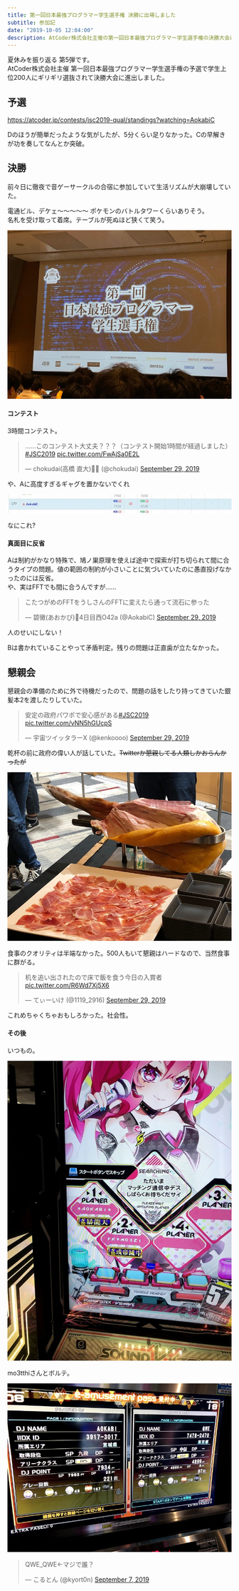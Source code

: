 ```yaml
---
title: 第一回日本最強プログラマー学生選手権 決勝に出場しました
subtitle: 参加記
date: "2019-10-05 12:04:00"
description: AtCoder株式会社主催の第一回日本最強プログラマー学生選手権の決勝大会に参加しました。
---
```


夏休みを振り返る 第5弾です。  
AtCoder株式会社主催 第一回日本最強プログラマー学生選手権の予選で学生上位200人にギリギリ選抜されて決勝大会に進出しました。

## 予選
https://atcoder.jp/contests/jsc2019-qual/standings?watching=AokabiC

Dのほうが簡単だったような気がしたが、5分くらい足りなかった。Cの早解きが功を奏してなんとか突破。

## 決勝
前々日に徹夜で音ゲーサークルの合宿に参加していて生活リズムが大崩壊していた。

電通ビル、デケェ～～～～～ ポケモンのバトルタワーくらいありそう。  
名札を受け取って着席。テーブルが死ぬほど狭くて笑う。

![スクリーン](screen.jpg)

#### コンテスト
3時間コンテスト。

<blockquote class="twitter-tweet"><p lang="ja" dir="ltr">……このコンテスト大丈夫？？？（コンテスト開始1時間が経過しました） <a href="https://twitter.com/hashtag/JSC2019?src=hash&amp;ref_src=twsrc%5Etfw">#JSC2019</a> <a href="https://t.co/FwAjSa0E2L">pic.twitter.com/FwAjSa0E2L</a></p>&mdash; chokudai(高橋 直大)🍆🍡 (@chokudai) <a href="https://twitter.com/chokudai/status/1178170594010882054?ref_src=twsrc%5Etfw">September 29, 2019</a></blockquote> <script async src="https://platform.twitter.com/widgets.js" charset="utf-8"></script>

や、Aに高度すぎるギャグを置かないでくれ

![順位表](ranking.jpg)

なにこれ?

#### 真面目に反省
Aは制約がかなり特殊で、鳩ノ巣原理を使えば途中で探索が打ち切られて間に合うタイプの問題。値の範囲の制約が小さいことに気づいていたのに愚直投げなかったのには反省。  
や、実はFFTでも間に合うんですが……

<blockquote class="twitter-tweet"><p lang="ja" dir="ltr">こたつがめのFFTをうしさんのFFTに変えたら通って流石に参った</p>&mdash; 碧黴(あおかび)🦇4日目西O42a (@AokabiC) <a href="https://twitter.com/AokabiC/status/1178207444083757056?ref_src=twsrc%5Etfw">September 29, 2019</a></blockquote> <script async src="https://platform.twitter.com/widgets.js" charset="utf-8"></script>

人のせいにしない！

Bは書かれていることやって矛盾判定。残りの問題は正直歯が立たなかった。

## 懇親会

懇親会の準備のために外で待機だったので、問題の話をしたり持ってきていた銀髪本2を渡したりしていた。

<blockquote class="twitter-tweet"><p lang="ja" dir="ltr">安定の政府パワポで安心感がある<a href="https://twitter.com/hashtag/JSC2019?src=hash&amp;ref_src=twsrc%5Etfw">#JSC2019</a> <a href="https://t.co/vNN5hGUcpS">pic.twitter.com/vNN5hGUcpS</a></p>&mdash; 宇宙ツイッタラーX (@kenkoooo) <a href="https://twitter.com/kenkoooo/status/1178249587456217089?ref_src=twsrc%5Etfw">September 29, 2019</a></blockquote> <script async src="https://platform.twitter.com/widgets.js" charset="utf-8"></script>

乾杯の前に政府の偉い人が話していた。~~Twitterか懇親してる人類しかおらんかったが~~

![生ハムの原木](ham.jpg)

食事のクオリティは半端なかった。500人もいて懇親はハードなので、当然食事に群がる。

<blockquote class="twitter-tweet"><p lang="ja" dir="ltr">机を追い出されたので床で飯を食う今日の入賞者 <a href="https://t.co/R6Wd7Xj5X6">pic.twitter.com/R6Wd7Xj5X6</a></p>&mdash; てぃーいけ (@1119_2916) <a href="https://twitter.com/1119_2916/status/1178287300439990272?ref_src=twsrc%5Etfw">September 29, 2019</a></blockquote> <script async src="https://platform.twitter.com/widgets.js" charset="utf-8"></script>

これめちゃくちゃおもしろかった。社会性。

#### その後
いつもの。

![SDVX](sdvx.JPG)

mo3tthiさんとボルテ。

![IIDX](iidx.JPG)

<blockquote class="twitter-tweet"><p lang="ja" dir="ltr">QWE_QWE←マジで誰？</p>&mdash; こるとん (@kyort0n) <a href="https://twitter.com/kyort0n/status/1170185213160251392?ref_src=twsrc%5Etfw">September 7, 2019</a></blockquote> <script async src="https://platform.twitter.com/widgets.js" charset="utf-8"></script>

